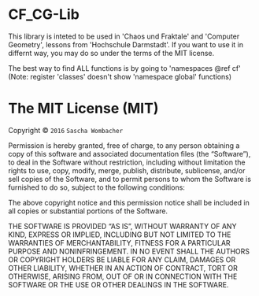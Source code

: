 CF_CG-Lib
===================
This library is inteted to be used in 'Chaos und Fraktale' and 'Computer Geometry', lessons from 'Hochschule Darmstadt'.
If you want to use it in differnt way, you may do so under the terms of the MIT license.

The best way to find ALL functions is by going to 'namespaces @ref cf' (Note: register 'classes' doesn't show 'namespace global' functions)


  The MIT License (MIT)
=======================

Copyright © `2016` `Sascha Wombacher`

Permission is hereby granted, free of charge, to any person
obtaining a copy of this software and associated documentation
files (the “Software”), to deal in the Software without
restriction, including without limitation the rights to use,
copy, modify, merge, publish, distribute, sublicense, and/or sell
copies of the Software, and to permit persons to whom the
Software is furnished to do so, subject to the following
conditions:

The above copyright notice and this permission notice shall be
included in all copies or substantial portions of the Software.

THE SOFTWARE IS PROVIDED “AS IS”, WITHOUT WARRANTY OF ANY KIND,
EXPRESS OR IMPLIED, INCLUDING BUT NOT LIMITED TO THE WARRANTIES
OF MERCHANTABILITY, FITNESS FOR A PARTICULAR PURPOSE AND
NONINFRINGEMENT. IN NO EVENT SHALL THE AUTHORS OR COPYRIGHT
HOLDERS BE LIABLE FOR ANY CLAIM, DAMAGES OR OTHER LIABILITY,
WHETHER IN AN ACTION OF CONTRACT, TORT OR OTHERWISE, ARISING
FROM, OUT OF OR IN CONNECTION WITH THE SOFTWARE OR THE USE OR
OTHER DEALINGS IN THE SOFTWARE.
